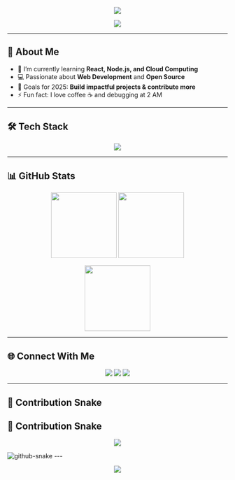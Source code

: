 <!-- Banner / Header -->
<p align="center">
  <img src="https://capsule-render.vercel.app/api?type=waving&color=gradient&height=120&section=header&text=Hi%20I'm%20%Tharani+Hettiarachchi👋&fontSize=40&fontAlignY=35&animation=twinkling" />
</p>

<!-- Typing animation -->
<p align="center">
  <a href="https://github.com/YourUsername">
    <img src="https://readme-typing-svg.herokuapp.com?font=Fira+Code&size=24&pause=1000&color=F72C90&center=true&vCenter=true&width=600&lines=Software+Developer;Open+Source+Contributor;Tech+Enthusiast;Always+Learning+New+Things" />
  </a>
</p>

---

## 🚀 About Me
- 🌱 I’m currently learning **React, Node.js, and Cloud Computing**
- 💻 Passionate about **Web Development** and **Open Source**
- 🎯 Goals for 2025: **Build impactful projects & contribute more**
- ⚡ Fun fact: I love coffee ☕ and debugging at 2 AM  

---

## 🛠️ Tech Stack

<p align="center">
  <img src="https://skillicons.dev/icons?i=html,css,js,react,nodejs,python,java,php,mysql,git,github,vscode,c,figma&perline=7" />
</p>

---

## 📊 GitHub Stats

<p align="center">
  <img src="https://github-readme-stats.vercel.app/api?username=YourUsername&show_icons=true&theme=radical" height="150"/>
  <img src="https://github-readme-streak-stats.herokuapp.com/?user=YourUsername&theme=radical" height="150"/>
</p>

<p align="center">
  <img src="https://github-readme-stats.vercel.app/api/top-langs/?username=YourUsername&layout=compact&theme=radical" height="150"/>
</p>

---

## 🌐 Connect With Me  

<p align="center">
  <a href="mailto:yourmail@gmail.com"><img src="https://img.shields.io/badge/Gmail-D14836?style=for-the-badge&logo=gmail&logoColor=white" /></a>
  <a href="https://www.linkedin.com/in/yourprofile"><img src="https://img.shields.io/badge/LinkedIn-0077B5?style=for-the-badge&logo=linkedin&logoColor=white" /></a>
  <a href="https://github.com/YourUsername"><img src="https://img.shields.io/badge/GitHub-100000?style=for-the-badge&logo=github&logoColor=white" /></a>
</p>

---

## 🐍 Contribution Snake  
## 🐍 Contribution Snake  
<p align="center">
  <img src="https://github.com/Tharani-Hettiarachchi/Tharani-Hettiarachchi/blob/output/github-contribution-grid-snake.svg" />
</p>
<picture>
  <source media="(prefers-color-scheme: dark)" srcset="github-snake-dark.svg" />
  <source media="(prefers-color-scheme: light)" srcset="github-snake.svg" />
  <img alt="github-snake" src="github-snake.svg" />
</picture>
---

<p align="center">
  <img src="https://capsule-render.vercel.app/api?type=waving&color=gradient&height=120&section=footer"/>
</p>


